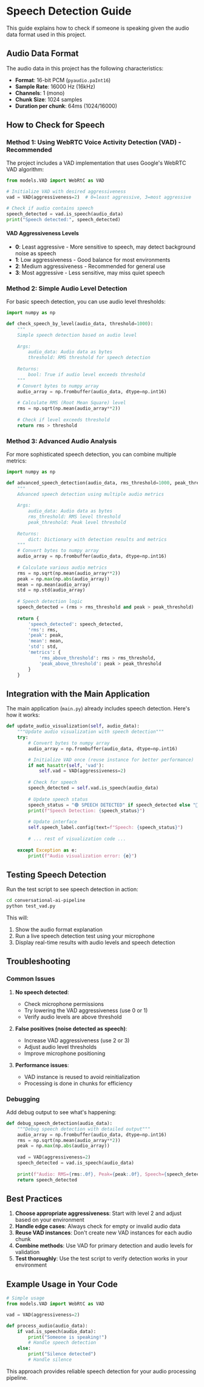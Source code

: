 # Speech Detection Guide

This guide explains how to check if someone is speaking given the audio data format used in this project.

## Audio Data Format

The audio data in this project has the following characteristics:

- **Format**: 16-bit PCM (`pyaudio.paInt16`)
- **Sample Rate**: 16000 Hz (16kHz)
- **Channels**: 1 (mono)
- **Chunk Size**: 1024 samples
- **Duration per chunk**: 64ms (1024/16000)

## How to Check for Speech

### Method 1: Using WebRTC Voice Activity Detection (VAD) - Recommended

The project includes a VAD implementation that uses Google's WebRTC VAD algorithm:

```python
from models.VAD import WebRtC as VAD

# Initialize VAD with desired aggressiveness
vad = VAD(aggressiveness=2)  # 0=least aggressive, 3=most aggressive

# Check if audio contains speech
speech_detected = vad.is_speech(audio_data)
print("Speech detected:", speech_detected)
```

#### VAD Aggressiveness Levels

- **0**: Least aggressive - More sensitive to speech, may detect background noise as speech
- **1**: Low aggressiveness - Good balance for most environments
- **2**: Medium aggressiveness - Recommended for general use
- **3**: Most aggressive - Less sensitive, may miss quiet speech

### Method 2: Simple Audio Level Detection

For basic speech detection, you can use audio level thresholds:

```python
import numpy as np

def check_speech_by_level(audio_data, threshold=1000):
    """
    Simple speech detection based on audio level
    
    Args:
        audio_data: Audio data as bytes
        threshold: RMS threshold for speech detection
        
    Returns:
        bool: True if audio level exceeds threshold
    """
    # Convert bytes to numpy array
    audio_array = np.frombuffer(audio_data, dtype=np.int16)
    
    # Calculate RMS (Root Mean Square) level
    rms = np.sqrt(np.mean(audio_array**2))
    
    # Check if level exceeds threshold
    return rms > threshold
```

### Method 3: Advanced Audio Analysis

For more sophisticated speech detection, you can combine multiple metrics:

```python
import numpy as np

def advanced_speech_detection(audio_data, rms_threshold=1000, peak_threshold=3000):
    """
    Advanced speech detection using multiple audio metrics
    
    Args:
        audio_data: Audio data as bytes
        rms_threshold: RMS level threshold
        peak_threshold: Peak level threshold
        
    Returns:
        dict: Dictionary with detection results and metrics
    """
    # Convert bytes to numpy array
    audio_array = np.frombuffer(audio_data, dtype=np.int16)
    
    # Calculate various audio metrics
    rms = np.sqrt(np.mean(audio_array**2))
    peak = np.max(np.abs(audio_array))
    mean = np.mean(audio_array)
    std = np.std(audio_array)
    
    # Speech detection logic
    speech_detected = (rms > rms_threshold and peak > peak_threshold)
    
    return {
        'speech_detected': speech_detected,
        'rms': rms,
        'peak': peak,
        'mean': mean,
        'std': std,
        'metrics': {
            'rms_above_threshold': rms > rms_threshold,
            'peak_above_threshold': peak > peak_threshold
        }
    }
```

## Integration with the Main Application

The main application (`main.py`) already includes speech detection. Here's how it works:

```python
def update_audio_visualization(self, audio_data):
    """Update audio visualization with speech detection"""
    try:
        # Convert bytes to numpy array
        audio_array = np.frombuffer(audio_data, dtype=np.int16)

        # Initialize VAD once (reuse instance for better performance)
        if not hasattr(self, 'vad'):
            self.vad = VAD(aggressiveness=2)
        
        # Check for speech
        speech_detected = self.vad.is_speech(audio_data)
        
        # Update speech status
        speech_status = "🟢 SPEECH DETECTED" if speech_detected else "🔴 No Speech"
        print(f"Speech Detection: {speech_status}")
        
        # Update interface
        self.speech_label.config(text=f"Speech: {speech_status}")
        
        # ... rest of visualization code ...
        
    except Exception as e:
        print(f"Audio visualization error: {e}")
```

## Testing Speech Detection

Run the test script to see speech detection in action:

```bash
cd conversational-ai-pipeline
python test_vad.py
```

This will:
1. Show the audio format explanation
2. Run a live speech detection test using your microphone
3. Display real-time results with audio levels and speech detection

## Troubleshooting

### Common Issues

1. **No speech detected**: 
   - Check microphone permissions
   - Try lowering the VAD aggressiveness (use 0 or 1)
   - Verify audio levels are above threshold

2. **False positives (noise detected as speech)**:
   - Increase VAD aggressiveness (use 2 or 3)
   - Adjust audio level thresholds
   - Improve microphone positioning

3. **Performance issues**:
   - VAD instance is reused to avoid reinitialization
   - Processing is done in chunks for efficiency

### Debugging

Add debug output to see what's happening:

```python
def debug_speech_detection(audio_data):
    """Debug speech detection with detailed output"""
    audio_array = np.frombuffer(audio_data, dtype=np.int16)
    rms = np.sqrt(np.mean(audio_array**2))
    peak = np.max(np.abs(audio_array))
    
    vad = VAD(aggressiveness=2)
    speech_detected = vad.is_speech(audio_data)
    
    print(f"Audio: RMS={rms:.0f}, Peak={peak:.0f}, Speech={speech_detected}")
    return speech_detected
```

## Best Practices

1. **Choose appropriate aggressiveness**: Start with level 2 and adjust based on your environment
2. **Handle edge cases**: Always check for empty or invalid audio data
3. **Reuse VAD instances**: Don't create new VAD instances for each audio chunk
4. **Combine methods**: Use VAD for primary detection and audio levels for validation
5. **Test thoroughly**: Use the test script to verify detection works in your environment

## Example Usage in Your Code

```python
# Simple usage
from models.VAD import WebRtC as VAD

vad = VAD(aggressiveness=2)

def process_audio(audio_data):
    if vad.is_speech(audio_data):
        print("Someone is speaking!")
        # Handle speech detection
    else:
        print("Silence detected")
        # Handle silence
```

This approach provides reliable speech detection for your audio processing pipeline.
